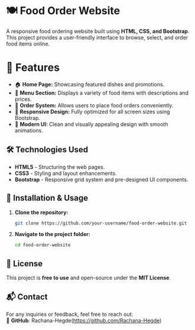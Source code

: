 # 🍽️ Food Order Website  

A responsive food ordering website built using **HTML, CSS, and Bootstrap**. This project provides a user-friendly interface to browse, select, and order food items online.  

# 🚀 Features  

- 🏠 **Home Page:** Showcasing featured dishes and promotions.  
- 🍔 **Menu Section:** Displays a variety of food items with descriptions and prices.  
- 🛒 **Order System:** Allows users to place food orders conveniently.  
- 📱 **Responsive Design:** Fully optimized for all screen sizes using Bootstrap.  
- 🎨 **Modern UI:** Clean and visually appealing design with smooth animations.  

## 🛠️ Technologies Used  

- **HTML5** - Structuring the web pages.  
- **CSS3** - Styling and layout enhancements.  
- **Bootstrap** - Responsive grid system and pre-designed UI components.  
 

## 🔧 Installation & Usage  

1. **Clone the repository:**  
   ```sh
   git clone https://github.com/your-username/food-order-website.git
   ```  
2. **Navigate to the project folder:**  
   ```sh
   cd food-order-website
   ```  
 

## 📄 License  

This project is **free to use** and open-source under the **MIT License**.  

## 📬 Contact  

For any inquiries or feedback, feel free to reach out:    
🔗 **GitHub**: Rachana-Hegde(https://github.com/Rachana-Hegde)
